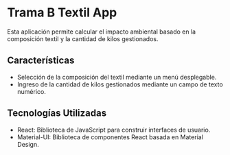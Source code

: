 # Trama B Textil App

Esta aplicación permite calcular el impacto ambiental basado en la composición textil y la cantidad de kilos gestionados.

## Características

- Selección de la composición del textil mediante un menú desplegable.
- Ingreso de la cantidad de kilos gestionados mediante un campo de texto numérico.

## Tecnologías Utilizadas

- React: Biblioteca de JavaScript para construir interfaces de usuario.
- Material-UI: Biblioteca de componentes React basada en Material Design.

